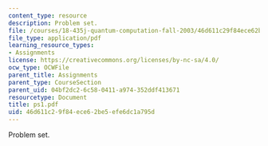 ```yaml
---
content_type: resource
description: Problem set.
file: /courses/18-435j-quantum-computation-fall-2003/46d611c29f84ece62be5efe6dc1a795d_ps1.pdf
file_type: application/pdf
learning_resource_types:
- Assignments
license: https://creativecommons.org/licenses/by-nc-sa/4.0/
ocw_type: OCWFile
parent_title: Assignments
parent_type: CourseSection
parent_uid: 04bf2dc2-6c58-0411-a974-352ddf413671
resourcetype: Document
title: ps1.pdf
uid: 46d611c2-9f84-ece6-2be5-efe6dc1a795d
---
```

Problem set.